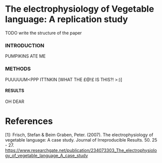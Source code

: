 # The electrophysiology of Vegetable language: A replication study

TODO write the structure of the paper

### INTRODUCTION
 PUMPIKINS ATE ME

### METHODS
PUUUUUM<PPP ITTNKIN
[WHAT THE £@!£ IS THIS?! >:)]
#### RESULTS
OH DEAR


# References

[1]: Frisch, Stefan & Beim Graben, Peter. (2007). The electrophysiology of vegetable language: A case study. Journal of Irreproducible Results. 50. 25 - 27. https://www.researchgate.net/publication/234073303_The_electrophysiology_of_vegetable_language_A_case_study
